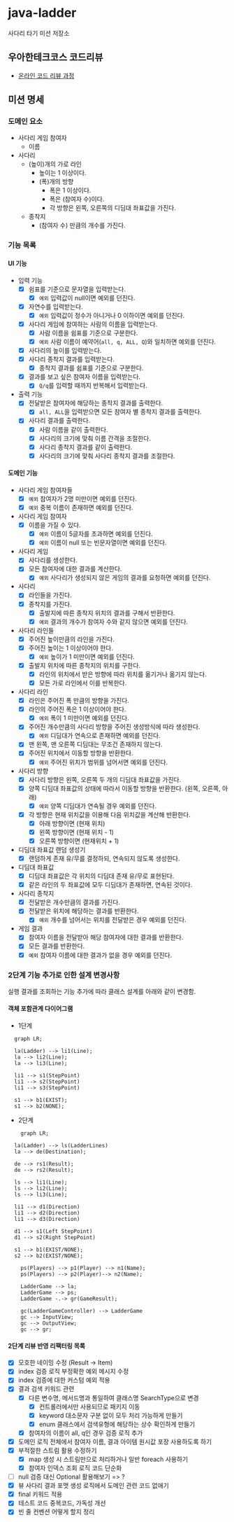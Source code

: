 # java-ladder

사다리 타기 미션 저장소

## 우아한테크코스 코드리뷰

- [온라인 코드 리뷰 과정](https://github.com/woowacourse/woowacourse-docs/blob/master/maincourse/README.md)

## 미션 명세

### 도메인 요소

- 사다리 게임 참여자
    - 이름
- 사다리
    - (높이)개의 가로 라인
        - 높이는 1 이상이다.
        - (폭)개의 방향
            - 폭은 1 이상이다.
            - 폭은 (참여자 수)이다.
            - 각 방향은 왼쪽, 오른쪽의 디딤대 좌표값을 가진다.
    - 종착지
        - (참여자 수) 만큼의 개수를 가진다.

### 기능 목록

#### UI 기능

- 입력 기능
    - [x] 쉼표를 기준으로 문자열을 입력받는다.
        - [x] `예외` 입력값이 null이면 예외를 던진다.
    - [x] 자연수를 입력받는다.
        - [x] `예외` 입력값이 정수가 아니거나 0 이하이면 예외를 던진다.
    - [x] 사다리 게임에 참여하는 사람의 이름을 입력받는다.
        - [x] 사람 이름을 쉼표를 기준으로 구분한다.
        - [x] `예외`  사람 이름이 예약어(`all, q, ALL, Q`)와 일치하면 예외를 던진다.
    - [x] 사다리의 높이를 입력받는다.
    - [x] 사다리 종착지 결과를 입력받는다.
        - [x] 종착지 결과를 쉼표를 기준으로 구분한다.
    - [x] 결과를 보고 싶은 참여자 이름을 입력받는다.
        - [x] `Q/q`를 입력할 때까지 반복해서 입력받는다.

- 출력 기능
    - [x] 전달받은 참여자에 해당하는 종착지 결과를 출력한다.
        - [x] `all, ALL`을 입력받으면 모든 참여자 별 종착지 결과를 출력한다.
    - [x] 사다리 결과를 출력한다.
        - [x] 사람 이름을 같이 출력한다.
        - [x] 사다리의 크기에 맞춰 이름 간격을 조절한다.
        - [x] 사다리 종착지 결과를 같이 출력한다.
        - [x] 사다리의 크기에 맞춰 사다리 종착지 결과를 조절한다.

#### 도메인 기능

- 사다리 게임 참여자들
    - [x] `예외` 참여자가 2명 미만이면 예외를 던진다.
    - [x] `예외` 중복 이름이 존재하면 예외를 던진다.
- 사다리 게임 참여자
    - [x] 이름을 가질 수 있다.
        - [x] `예외` 이름이 5글자를 초과하면 예외를 던진다.
        - [x] `예외` 이름이 null 또는 빈문자열이면 예외를 던진다.

- 사다리 게임
    - [x] 사다리를 생성한다.
    - [x] 모든 참여자에 대한 결과를 계산한다.
        - [x] `예외` 사다리가 생성되지 않은 게임의 결과를 요청하면 예외를 던진다.
- 사다리
    - [x] 라인들을 가진다.
    - [x] 종착지를 가진다.
        - [x] 출발지에 따른 종착지 위치의 결과를 구해서 반환한다.
        - [x] `예외` 결과의 개수가 참여자 수와 같지 않으면 예외를 던진다.
- 사다리 라인들
    - [x] 주어진 높이만큼의 라인을 가진다.
    - [x] 주어진 높이는 1 이상이어야 한다.
        - [x] `예외` 높이가 1 미만이면 예외를 던진다.
    - [x] 출발지 위치에 따른 종착지의 위치를 구한다.
        - [x] 라인의 위치에서 받은 방향에 따라 위치를 옮기거나 옮기지 않는다.
        - [x] 모든 가로 라인에서 이를 반복한다.
- 사다리 라인
    - [x] 라인은 주어진 폭 만큼의 방향을 가진다.
    - [x] 라인의 주어진 폭은 1 이상이어야 한다.
        - [x] `예외` 폭이 1 미만이면 예외를 던진다.
    - [x] 주어진 개수만큼의 사다리 방향을 주어진 생성방식에 따라 생성한다.
        - [x] `예외` 디딤대가 연속으로 존재하면 예외를 던진다.
    - [x] 맨 왼쪽, 맨 오른쪽 디딤대는 무조건 존재하지 않는다.
    - [x] 주어진 위치에서 이동할 방향을 반환한다.
        - [x] `예외` 주어진 위치가 범위를 넘어서면 예외를 던진다.
- 사다리 방향
    - [x] 사다리 방향은 왼쪽, 오른쪽 두 개의 디딤대 좌표값을 가진다.
    - [x] 양쪽 디딤대 좌표값의 상태에 따라서 이동할 방향을 반환한다. (왼쪽, 오른쪽, 아래)
        - [x] `예외` 양쪽 디딤대가 연속될 경우 예외를 던진다.
    - [x] 각 방향은 현재 위치값을 이용해 다음 위치값을 계산해 반환한다.
        - [x] 아래 방향이면 (현재 위치)
        - [x] 왼쪽 방향이면 (현재 위치 - 1)
        - [x] 오른쪽 방향이면 (현재위치 + 1)
- 디딤대 좌표값 랜덤 생성기
    - [x] 랜덤하게 존재 유/무를 결정하되, 연속되지 않도록 생성한다.
- 디딤대 좌표값
    - [x] 디딤대 좌표값은 각 위치의 디딤대 존재 유/무로 표현된다.
    - [x] 같은 라인의 두 좌표값에 모두 디딤대가 존재하면, 연속된 것이다.
- 사다리 종착지
    - [x] 전달받은 개수만큼의 결과를 가진다.
    - [x] 전달받은 위치에 해당하는 결과를 반환한다.
        - [x] `예외` 개수를 넘어서는 위치를 전달받은 경우 예외를 던진다.
- 게임 결과
    - [x] 참여자 이름을 전달받아 해당 참여자에 대한 결과를 반환한다.
    - [x] 모든 결과를 반환한다.
    - [x] `예외` 참여자 이름에 대한 결과가 없을 경우 예외를 던진다.

### 2단계 기능 추가로 인한 설계 변경사항

실행 결과를 조회하는 기능 추가에 따라 클래스 설계를 아래와 같이 변경함.

#### 객체 포함관계 다이어그램

- 1단계

```mermaid
  graph LR;
  
  la(Ladder) --> li1(Line);
  la --> li2(Line);
  la --> li3(Line);
  
  li1 --> s1(StepPoint)
  li1 --> s2(StepPoint)
  li1 --> s3(StepPoint)
  
  s1 --> b1(EXIST);
  s1 --> b2(NONE);
```

- 2단계

```mermaid
    graph LR;
  
  la(Ladder) --> ls(LadderLines)
  la --> de(Destination);
  
  de --> rs1(Result);
  de --> rs2(Result);
  
  ls --> li1(Line);
  ls --> li2(Line);
  ls --> li3(Line);
  
  li1 --> d1(Direction)
  li1 --> d2(Direction)
  li1 --> d3(Direction)
  
  d1 --> s1(Left StepPoint)
  d1 --> s2(Right StepPoint)
  
  s1 --> b1(EXIST/NONE);  
  s2 --> b2(EXIST/NONE);

    ps(Players) --> p1(Player) --> n1(Name);
    ps(Players) --> p2(Player)--> n2(Name);
    
    LadderGame --> la;
    LadderGame --> ps;
    LadderGame -.-> gr(GameResult);
    
    gc(LadderGameController) --> LadderGame
    gc --> InputView;
    gc --> OutputView;
    gc --> gr;

```

#### 2단계 리뷰 반영 리팩터링 목록

- [x] 모호한 네이밍 수정 (Result -> Item)
- [x] index 검증 로직 부정확한 예외 메시지 수정
- [x] index 검증에 대한 커스텀 예외 적용
- [x] 결과 검색 키워드 관련
    - [x] 다른 변수명, 메서드명과 통일하여 클래스명 SearchType으로 변경
        - [x] 컨트롤러에서만 사용되므로 패키지 이동
        - [x] keyword 대소문자 구분 없이 모두 처리 가능하게 만들기
        - [x] enum 클래스에서 검색유형에 해당하는 상수 확인하게 만들기
    - [x] 참여자의 이름이 all, q인 경우 검증 로직 추가
- [x] 도메인 로직 전체에서 참여자 이름, 결과 아이템 원시값 포장 사용하도록 하기
- [x] 부적절한 스트림 활용 수정하기
    - [x] map 생성 시 스트림만으로 처리하거나 일반 foreach 사용하기
    - [x] 참여자 인덱스 조회 로직 코드 단순화
- [ ] null 검증 대신 Optional 활용해보기 => ?
- [x] 뷰 사다리 결과 포맷 생성 로직에서 도메인 관련 코드 없애기
- [x] final 키워드 적용
- [x] 테스트 코드 중복코드, 가독성 개선
- [x] 빈 줄 컨벤션 어떻게 할지 정리
